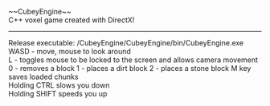 \~\~CubeyEngine\~\~  
C++ voxel game created with DirectX!  
************************************  
Release executable: /CubeyEngine/CubeyEngine/bin/CubeyEngine.exe  
WASD - move, mouse to look around  
L - toggles mouse to be locked to the screen and allows camera movement  
0 - removes a block
1 - places a dirt block
2 - places a stone block
M key saves loaded chunks  
Holding CTRL slows you down  
Holding SHIFT speeds you up  



